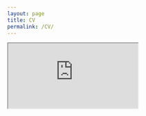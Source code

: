```yaml
---
layout: page
title: CV
permalink: /CV/
---
```


<iframe src="https://timothee-benedet.github.io/online-cv/"</iframe> 
